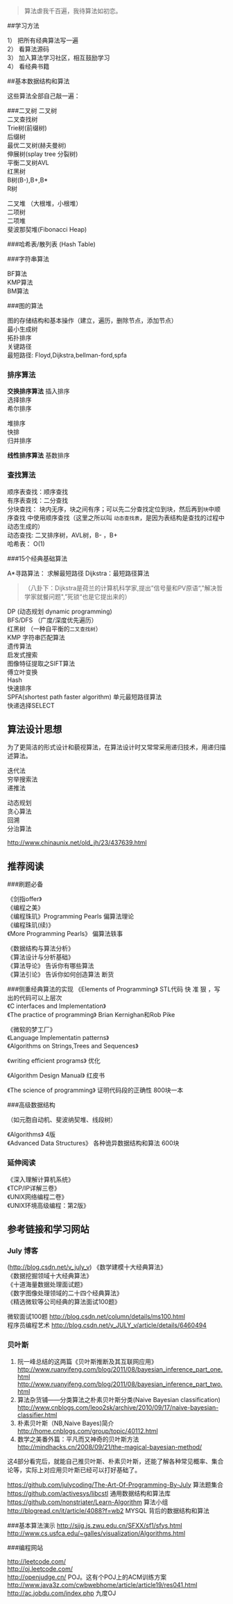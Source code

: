 
>算法虐我千百遍，我待算法如初恋。


##学习方法
 
1） 把所有经典算法写一遍  
2） 看算法源码   
3） 加入算法学习社区，相互鼓励学习   
4） 看经典书籍  
  


##基本数据结构和算法

这些算法全部自己敲一遍：

###二叉树
二叉树    
二叉查找树  
Trie树(前缀树)  
后缀树  
最优二叉树(赫夫曼树)  
伸展树(splay tree 分裂树)   
平衡二叉树AVL    
红黑树  
B树(B-),B+,B*  
R树  
  
  
二叉堆 （大根堆，小根堆）   
二项树    
二项堆  
斐波那契堆(Fibonacci Heap)   
  
  
###哈希表/散列表 (Hash Table)
  
  
###字符串算法  

BF算法  
KMP算法  
BM算法  
  
  
###图的算法

图的存储结构和基本操作（建立，遍历，删除节点，添加节点）   
最小生成树  
拓扑排序  
关键路径  
最短路径: Floyd,Dijkstra,bellman-ford,spfa  
  
  
  
### 排序算法

**交换排序算法**
插入排序    
选择排序    
希尔排序

堆排序  
快排   
归并排序  


**线性排序算法**
基数排序  
  
  
### 查找算法  
顺序表查找：顺序查找  
有序表查找：二分查找  
分块查找： 块内无序，块之间有序；可以先二分查找定位到块，然后再到`块`中顺序查找    中使用顺序查找（这里之所以叫 `动态查找表`，是因为表结构是查找的过程中动态生成的）    
动态查找:  二叉排序树，AVL树，B- ，B+    
哈希表：  O(1)     



###15个经典基础算法

A*寻路算法： 求解最短路径 
Dijkstra：最短路径算法 
>（八卦下：Dijkstra是荷兰的计算机科学家,提出”信号量和PV原语“,"解决哲学家就餐问题",”死锁“也是它提出来的）     

DP (动态规划 dynamic programming)   
BFS/DFS （广度/深度优先遍历）    
红黑树 （一种自平衡的`二叉查找树`）  
KMP    字符串匹配算法   
遗传算法  
启发式搜索   
图像特征提取之SIFT算法  
傅立叶变换  
Hash  
快速排序  
SPFA(shortest path faster algorithm)  单元最短路径算法  
快递选择SELECT    
  
    
  
## 算法设计思想

为了更简洁的形式设计和藐视算法，在算法设计时又常常采用递归技术，用递归描述算法。  
  
  
迭代法  
穷举搜索法  
递推法  

动态规划  
贪心算法  
回溯  
分治算法  

http://www.chinaunix.net/old_jh/23/437639.html



## 推荐阅读

 ###刷题必备  

《剑指offer》    
《编程之美》  
《编程珠玑》Programming Pearls  偏算法理论   
《编程珠玑(续)》    
《More Programming Pearls》  偏算法轶事    
    
  
《数据结构与算法分析》    
《算法设计与分析基础》    
《算法导论》 告诉你有哪些算法  
《算法引论》 告诉你如何创造算法   断货  
  
  
###侧重经典算法的实现
《Elements of Programming》 STL代码 快 准 狠 ，写出的代码可以上层次   
《C interfaces and Implementation》  
《The practice of programming》   Brian Kernighan和Rob Pike
  
《微软的梦工厂》  
《Language Implementatin patterns》  
《Algorithms on Strings,Trees and Sequences》  
  
  
《writing efficient programs》  优化  
  
《Algorithm Design Manual》 红皮书  
  
《The science of programming》 证明代码段的正确性   800块一本  
  
  
###高级数据结构

（如元胞自动机、斐波纳契堆、线段树）  
   
《Algorithms》 4版  
《Advanced Data Structures》 各种诡异数据结构和算法  600块  

 
### 延伸阅读 
   
《深入理解计算机系统》    
《TCP/IP详解三卷》    
《UNIX网络编程二卷》  
《UNIX环境高级编程：第2版》  
    
 
  
## 参考链接和学习网站


### July 博客
(http://blog.csdn.net/v_july_v)
《数学建模十大经典算法》    
《数据挖掘领域十大经典算法》    
《十道海量数据处理面试题》      
《数字图像处理领域的二十四个经典算法》    
《精选微软等公司经典的算法面试100题》 

微软面试100题 http://blog.csdn.net/column/details/ms100.html  
程序员编程艺术 http://blog.csdn.net/v_JULY_v/article/details/6460494  


  
### 贝叶斯 
1. 阮一峰总结的这两篇《贝叶斯推断及其互联网应用》   
http://www.ruanyifeng.com/blog/2011/08/bayesian_inference_part_one.html  
http://www.ruanyifeng.com/blog/2011/08/bayesian_inference_part_two.html  
2. 算法杂货铺——分类算法之朴素贝叶斯分类(Naive Bayesian classification)  
http://www.cnblogs.com/leoo2sk/archive/2010/09/17/naive-bayesian-classifier.html  
3. 朴素贝叶斯（NB,Naive Bayes)简介  
http://home.cnblogs.com/group/topic/40112.html  
4. 数学之美番外篇：平凡而又神奇的贝叶斯方法  
http://mindhacks.cn/2008/09/21/the-magical-bayesian-method/  
  
这4部分看完后，就能自己推贝叶斯、朴素贝叶斯，还能了解各种常见概率、集合论等，实际上对应用贝叶斯已经可以打好基础了。  
  

https://github.com/julycoding/The-Art-Of-Programming-By-July  算法题集合
https://github.com/activesys/libcstl   通用数据结构和算法库  
https://github.com/nonstriater/Learn-Algorithm  算法小组
http://blogread.cn/it/article/4088?f=wb2   MYSQL 背后的数据结构和算法


###基本算法演示 
http://sjjg.js.zwu.edu.cn/SFXX/sf1/sfys.html  
http://www.cs.usfca.edu/~galles/visualization/Algorithms.html  
  
  
   
###编程网站

http://leetcode.com/  
http://oj.leetcode.com/  
http://openjudge.cn/   POJ。这有个POJ上的ACM训练方案 http://www.java3z.com/cwbwebhome/article/article19/res041.html  
http://ac.jobdu.com/index.php  九度OJ  
  



